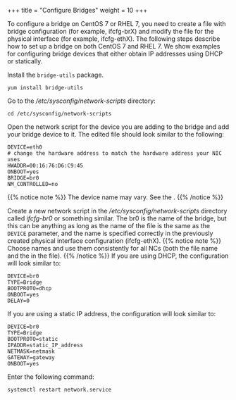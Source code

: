 +++
title = "Configure Bridges"
weight = 10
+++

To configure a bridge on CentOS 7 or RHEL 7, you need to create a file with bridge configuration (for example, ifcfg-brX) and modify the file for the physical interface (for example, ifcfg-ethX). The following steps describe how to set up a bridge on both CentOS 7 and RHEL 7. We show examples for configuring bridge devices that either obtain IP addresses using DHCP or statically. 

Install the `bridge-utils` package. 

    yum install bridge-utils

Go to the */etc/sysconfig/network-scripts* directory: 

    cd /etc/sysconfig/network-scripts

Open the network script for the device you are adding to the bridge and add your bridge device to it. The edited file should look similar to the following: 

    DEVICE=eth0
    # change the hardware address to match the hardware address your NIC uses
    HWADDR=00:16:76:D6:C9:45
    ONBOOT=yes
    BRIDGE=br0
    NM_CONTROLLED=no


{{% notice note %}}
The device name may vary. See the . 
{{% /notice %}}


Create a new network script in the */etc/sysconfig/network-scripts* directory called *ifcfg-br0* or something similar. The br0 is the name of the bridge, but this can be anything as long as the name of the file is the same as the `DEVICE` parameter, and the name is specified correctly in the previously created physical interface configuration (ifcfg-ethX). 
{{% notice note %}}
Choose names and use them consistently for all NCs (both the file name and the in the file). 
{{% /notice %}}
If you are using DHCP, the configuration will look similar to: 

    DEVICE=br0
    TYPE=Bridge
    BOOTPROTO=dhcp
    ONBOOT=yes
    DELAY=0

If you are using a static IP address, the configuration will look similar to: 

    DEVICE=br0
    TYPE=Bridge
    BOOTPROTO=static
    IPADDR=static_IP_address
    NETMASK=netmask
    GATEWAY=gateway
    ONBOOT=yes

Enter the following command: 

    systemctl restart network.service

